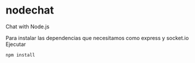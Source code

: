 nodechat
========

Chat with Node.js

Para instalar las dependencias que necesitamos como express y socket.io
Ejecutar
~~~~~~~~~~~~~~~~~~~~~
npm install
~~~~~~~~~~~~~~~~~~~~~
